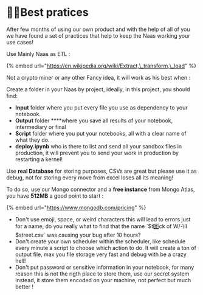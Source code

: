 # 🧞‍♂️Best pratices

After few months of using our own product and with the help of all of you we have found a set of practices that help to keep the Naas working your use cases!

Use Mainly Naas as ETL :

{% embed url="https://en.wikipedia.org/wiki/Extract,\_transform,\_load" %}

Not a crypto miner or any other Fancy idea, it will work as his best when :

Create a folder in your Naas by project, ideally, in this project, you should find:

* **Input** folder where you put every file you use as dependency to your notebook.
* **Output** folder ****where you save all results of your notebook, intermediary or final
* **Script** folder where you put your notebooks, all with a clear name of what they do.
* **deploy.ipynb** who is there to list and send all your sandbox files in production, it will prevent you to send your work in production by restarting a kernel!

Use **real Database** for storing purposes, CSVs are great but please use it as debug, not for storing every move from excel loses all its meaning! 

To do so, use our Mongo connector and a **free instance** from Mongo Atlas, you have **512MB** a good point to start  :

{% embed url="https://www.mongodb.com/pricing" %}





* Don't use emoji, space, or weird characters this will lead to errors just for a name, do you really what to find that the name \`$t0️⃣ck of W/-\ll $street.csv\` was causing your bug after 10 hours?
* Don't create your own scheduler within the scheduler, like schedule every minute a script to choose which action to do. It will create a ton of output file, max you file storage very fast and debug with be a crazy hell!
* Don't put password or sensitive information in your notebook, for many reason this is not the rigth place to store them,  use our secret system instead, it store them encoded on your machine, not perfect but much better !  

